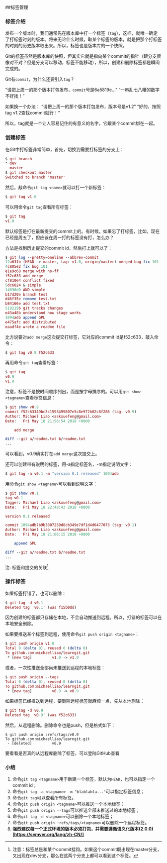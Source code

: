 ##标签管理
### 标签介绍
发布一个版本时，我们通常先在版本库中打一个标签（`tag`），这样，就唯一确定了打标签时刻的版本。将来无论什么时候，取某个标签的版本，就是把那个打标签的时刻的历史版本取出来。所以，标签也是版本库的一个快照。

Git的标签虽然是版本库的快照，但其实它就是指向某个commit的指针（跟分支很像对不对？但是分支可以移动，标签不能移动），所以，创建和删除标签都是瞬间完成的。

Git有`commit`，为什么还要引入`tag`？

“请把上周一的那个版本打包发布，`commit`号是6a5819e...”
“一串乱七八糟的数字不好找！”

如果换一个办法：
“请把上周一的那个版本打包发布，版本号是v1.2”
“好的，按照tag v1.2查找commit就行！”

所以，tag就是一个让人容易记住的有意义的名字，它跟某个commit绑在一起。

### 创建标签
在Git中打标签非常简单，首先，切换到需要打标签的分支上：

```mac
$ git branch
* dev
  master
$ git checkout master
Switched to branch 'master'
```

然后，敲命令`git tag <name>`就可以打一个新标签：

```mac
$ git tag v1.0
```
可以用命令`git tag`查看所有标签：

```mac
$ git tag
v1.0
```
默认标签是打在最新提交的commit上的。有时候，如果忘了打标签，比如，现在已经是周五了，但应该在周一打的标签没有打，怎么办？

方法是找到历史提交的commit id，然后打上就可以了：

```mac
$ git log --pretty=oneline --abbrev-commit
12a631b (HEAD -> master, tag: v1.0, origin/master) merged bug fix 101
4c805e2 fix bug 101
e1e9c68 merge with no-ff
f52c633 add merge
cf810e4 conflict fixed
5dc6824 & simple
14096d0 AND simple
b17d20e branch test
d46f35e remove test.txt
b84166e add test.txt
519219b git tracks changes
e43a48b understand how stage works
1094adb append GPL
e475afc add distributed
eaadf4e wrote a readme file
```

比方说要对`add merge`这次提交打标签，它对应的commit id是f52c633，敲入命令：

```mac
$ git tag v0.9 f52c633
```
再用命令`git tag`查看标签：

```mac
$ git tag
v0.9
v1.0
```

注意，标签不是按时间顺序列出，而是按字母排序的。可以用`git show <tagname>`查看标签信息：

```mac
$ git show v0.9
commit f52c63349bc3c1593499807e5c8e972b82c8f286 (tag: v0.9)
Author: Michael Liao <askxuefeng@gmail.com>
Date:   Fri May 18 21:56:54 2018 +0800

    add merge

diff --git a/readme.txt b/readme.txt
...
```

可以看到，v0.9确实打在`add merge`这次提交上。

还可以创建带有说明的标签，用-a指定标签名，-m指定说明文字：

```mac
$ git tag -a v0.1 -m "version 0.1 released" 1094adb
```
用命令`git show <tagname>`可以看到说明文字：

```mac
$ git show v0.1
tag v0.1
Tagger: Michael Liao <askxuefeng@gmail.com>
Date:   Fri May 18 22:48:43 2018 +0800

version 0.1 released

commit 1094adb7b9b3807259d8cb349e7df1d4d6477073 (tag: v0.1)
Author: Michael Liao <askxuefeng@gmail.com>
Date:   Fri May 18 21:06:15 2018 +0800

    append GPL

diff --git a/readme.txt b/readme.txt
...
```

注: 标签和提交的关联[^tag-commit-1]

### 操作标签
如果标签打错了，也可以删除：

```mac
$ git tag -d v0.1
Deleted tag 'v0.1' (was f15b0dd)
```
因为创建的标签都只存储在本地，不会自动推送到远程。所以，打错的标签可以在本地安全删除。

如果要推送某个标签到远程，使用命令`git push origin <tagname>`：

```mac
$ git push origin v1.0
Total 0 (delta 0), reused 0 (delta 0)
To github.com:michaelliao/learngit.git
 * [new tag]         v1.0 -> v1.0
```
或者，一次性推送全部尚未推送到远程的本地标签：

```mac
$ git push origin --tags
Total 0 (delta 0), reused 0 (delta 0)
To github.com:michaelliao/learngit.git
 * [new tag]         v0.9 -> v0.9
```
如果标签已经推送到远程，要删除远程标签就麻烦一点，先从本地删除：

```mac
$ git tag -d v0.9
Deleted tag 'v0.9' (was f52c633)
```
然后，从远程删除。删除命令也是push，但是格式如下：

```
$ git push origin :refs/tags/v0.9
To github.com:michaelliao/learngit.git
 - [deleted]         v0.9
```

要看看是否真的从远程库删除了标签，可以登陆GitHub查看

### 小结
1. 命令```git tag <tagname>```用于新建一个标签，默认为`HEAD`，也可以指定一个commit id；
2. 命令```git tag -a <tagname> -m "blablabla..."```可以指定标签信息；
3. 命令`git tag`可以查看所有标签。
4. 命令`git push origin <tagname>`可以推送一个本地标签；
5. 命令`git push origin --tags`可以推送全部未推送过的本地标签；
6. 命令`git tag -d <tagname>`可以删除一个本地标签；
7. 命令`git push origin :refs/tags/<tagname>`可以删除一个远程标签。
8. **强烈建议每一个正式环境的版本必须打包，并需要遵循语义化版本(2.0.0)[https://semver.org/lang/zh-CN/]**


[^tag-commit-1]: 注意：标签总是和某个commit挂钩。如果这个commit既出现在master分支，又出现在dev分支，那么在这两个分支上都可以看到这个标签。


